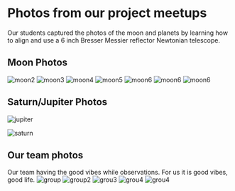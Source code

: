 # Photos from our project meetups

Our students captured the photos of the moon and planets by learning how to align and use a 6 inch Bresser Messier reflector Newtonian telescope.

## Moon Photos 
![moon2](assets/images/moon-2.jpg#moon)
![moon3](assets/images/moon-3.jpg#moon)
![moon4](assets/images/moon-4.jpg#moon)
![moon5](assets/images/moon-6.jpg#moon)
![moon6](assets/images/moon-8.jpg#moon)
![moon6](assets/images/moon-12.jpg#moon)
![moon6](assets/images/moon-13.jpg#moon)

## Saturn/Jupiter Photos
![jupiter](assets/images/jupiter-1.jpg#jupiter)

![saturn](assets/images/saturn-3.jpg#saturn)



## Our team photos

Our team having the good vibes while observations. For us it is good vibes, good life.
![group](assets/images/team-1.jpg#team)
![group2](assets/images/team-2.jpg#team)
![grou3](assets/images/team-3.jpg#team)
![grou4](assets/images/team-4.jpg#team)
![grou4](assets/images/team13.jpg#team)


